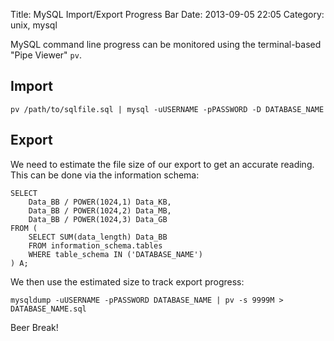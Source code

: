 Title: MySQL Import/Export Progress Bar
Date: 2013-09-05 22:05
Category: unix, mysql

MySQL command line progress can be monitored using the terminal-based "Pipe Viewer" `pv`.

## Import

	pv /path/to/sqlfile.sql | mysql -uUSERNAME -pPASSWORD -D DATABASE_NAME

## Export

We need to estimate the file size of our export to get an accurate reading.  This can be done via the information schema:

	SELECT
		Data_BB / POWER(1024,1) Data_KB,
		Data_BB / POWER(1024,2) Data_MB,
		Data_BB / POWER(1024,3) Data_GB
	FROM (
		SELECT SUM(data_length) Data_BB
		FROM information_schema.tables
		WHERE table_schema IN ('DATABASE_NAME')
	) A;

We then use the estimated size to track export progress: 

	mysqldump -uUSERNAME -pPASSWORD DATABASE_NAME | pv -s 9999M > DATABASE_NAME.sql

Beer Break!
